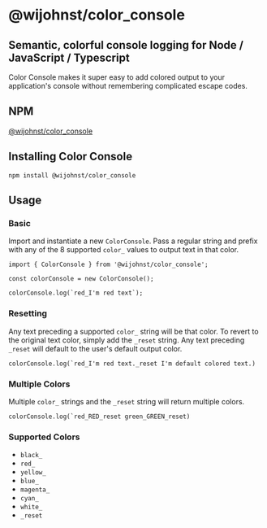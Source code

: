 # @wijohnst/color_console

## Semantic, colorful console logging for Node / JavaScript / Typescript

Color Console makes it super easy to add colored output to your application's console without remembering complicated escape codes.

## NPM

[@wijohnst/color_console](https://www.npmjs.com/package/@wijohnst/color_console)

## Installing Color Console

```other
npm install @wijohnst/color_console
```

## Usage

### Basic

Import and instantiate a new `ColorConsole`. Pass a regular string and prefix with any of the 8 supported `color_` values to output text in that color.

```other
import { ColorConsole } from '@wijohnst/color_console';

const colorConsole = new ColorConsole();

colorConsole.log(`red_I'm red text`);
```

### Resetting

Any text preceding a supported `color_` string will be that color. To revert to the original text color, simply add the `_reset` string. Any text preceding `_reset` will default to the user's default output color.

```other
colorConsole.log(`red_I'm red text._reset I'm default colored text.)
```

### Multiple Colors

Multiple `color_` strings and the `_reset` string will return multiple colors.

```other
colorConsole.log(`red_RED_reset green_GREEN_reset)
```

### Supported Colors

- `black_`
- `red_`
- `yellow_`
- `blue_`
- `magenta_`
- `cyan_`
- `white_`
- `_reset`
